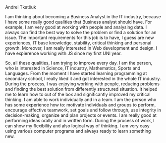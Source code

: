 Andrei Tkatšuk

I am thinking about becoming a Business Analyst in the IT industry, because I have some really good qualities that Business analyst should have. For example, I am very good at working with people and analysing data. I always can find the best way to solve the problem or find a solution for an issue. The important requirements for this job is to have, I guess are new experiences, IT base knowledge, stability, critical thinking and personal growth. Moreover, I am really interested in Web development and design. I have expierence working with JS since my first UNI year.

So, all these qualities, I am trying to improve every day. I am the person, who is interested in Science, IT industry, Mathematics, Sports and Languages. From the moment I have started learning programming at secondary school, I really liked it and got interested in the whole IT industry. During the process, I was enjoying working with people, reducing problems and finding the best solution from differently structured situation. It helped me to learn how to out of the box and significantly improved my critical thinking. I am able to work individually and in a team. I am the person who has some experience how to: motivate individuals and groups to perform, encourage effective teamwork, set goals and follow through, use integrity in decision-making, organize and plan projects or events. I am really good at performing ideas orally and in written form. During the process of work, I can show my flexibility and also logical way of thinking. I am very easy using various computer programs and always ready to learn something new.

